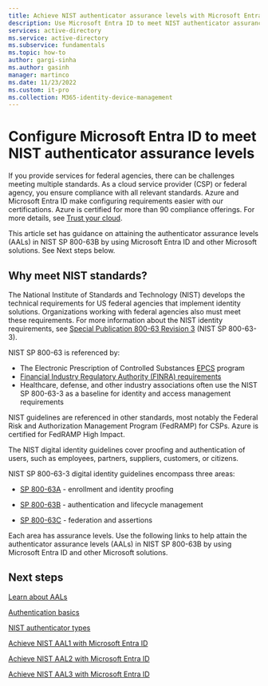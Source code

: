 ```yaml
---
title: Achieve NIST authenticator assurance levels with Microsoft Entra ID
description: Use Microsoft Entra ID to meet NIST authenticator assurance levels.
services: active-directory
ms.service: active-directory
ms.subservice: fundamentals
ms.topic: how-to
author: gargi-sinha
ms.author: gasinh
manager: martinco
ms.date: 11/23/2022
ms.custom: it-pro
ms.collection: M365-identity-device-management
---
```


# Configure Microsoft Entra ID to meet NIST authenticator assurance levels 

If you provide services for federal agencies, there can be challenges meeting multiple standards. As a cloud service provider (CSP) or federal agency, you ensure compliance with all relevant standards. Azure and Microsoft Entra ID make configuring requirements easier with our certifications. Azure is certified for more than 90 compliance offerings. For more details, see [Trust your cloud](https://azure.microsoft.com/overview/trusted-cloud/).

This article set has guidance on attaining the authenticator assurance levels (AALs) in NIST SP 800-63B by using Microsoft Entra ID and other Microsoft solutions. See Next steps below.

## Why meet NIST standards? 

The National Institute of Standards and Technology (NIST) develops the technical requirements for US federal agencies that implement identity solutions. Organizations working with federal agencies also must meet these requirements. For more information about the NIST identity requirements, see [Special Publication 800-63 Revision 3](https://pages.nist.gov/800-63-3/sp800-63-3.html) (NIST SP 800-63-3).

NIST SP 800-63 is referenced by:
* The Electronic Prescription of Controlled Substances [EPCS](https://deadiversion.usdoj.gov/ecomm/e_rx/) program
* [Financial Industry Regulatory Authority (FINRA) requirements](https://www.finra.org/rules-guidance)
* Healthcare, defense, and other industry associations often use the NIST SP 800-63-3 as a baseline for identity and access management requirements

NIST guidelines are referenced in other standards, most notably the Federal Risk and Authorization Management Program (FedRAMP) for CSPs. Azure is certified for FedRAMP High Impact. 

The NIST digital identity guidelines cover proofing and authentication of users, such as employees, partners, suppliers, customers, or citizens. 

NIST SP 800-63-3 digital identity guidelines encompass three areas:

* [SP 800-63A](https://pages.nist.gov/800-63-3/sp800-63a.html) - enrollment and identity proofing

* [SP 800-63B](https://pages.nist.gov/800-63-3/sp800-63b.html) - authentication and lifecycle management

* [SP 800-63C](https://pages.nist.gov/800-63-3/sp800-63c.html) - federation and assertions

Each area has assurance levels. Use the following links to help attain the authenticator assurance levels (AALs) in NIST SP 800-63B by using Microsoft Entra ID and other Microsoft solutions.

## Next steps 

[Learn about AALs](nist-about-authenticator-assurance-levels.md)

[Authentication basics](nist-authentication-basics.md)

[NIST authenticator types](nist-authenticator-types.md)

[Achieve NIST AAL1 with Microsoft Entra ID](nist-authenticator-assurance-level-1.md)

[Achieve NIST AAL2 with Microsoft Entra ID](nist-authenticator-assurance-level-2.md)

[Achieve NIST AAL3 with Microsoft Entra ID](nist-authenticator-assurance-level-3.md) 

